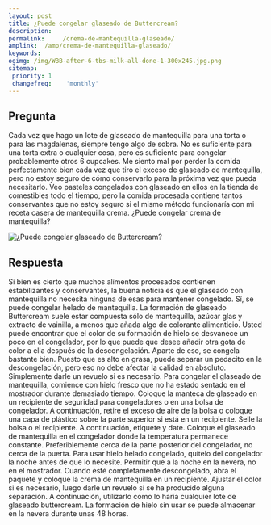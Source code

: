 ```yaml
---
layout: post
title: ¿Puede congelar glaseado de Buttercream?  
description: 
permalink:     /crema-de-mantequilla-glaseado/
amplink:  /amp/crema-de-mantequilla-glaseado/
keywords: 
ogimg: /img/WBB-after-6-tbs-milk-all-done-1-300x245.jpg.png
sitemap:
 priority: 1
 changefreq:    'monthly'
---
```




## Pregunta

Cada vez que hago un lote de glaseado de mantequilla para una torta o para las magdalenas, siempre tengo algo de sobra. No es suficiente para una torta extra o cualquier cosa, pero es suficiente para congelar probablemente otros 6 cupcakes. Me siento mal por perder la comida perfectamente bien cada vez que tiro el exceso de glaseado de mantequilla, pero no estoy seguro de cómo conservarlo para la próxima vez que pueda necesitarlo. Veo pasteles congelados con glaseado en ellos en la tienda de comestibles todo el tiempo, pero la comida procesada contiene tantos conservantes que no estoy seguro si el mismo método funcionaría con mi receta casera de mantequilla crema. ¿Puede congelar crema de mantequilla?


![¿Puede congelar glaseado de Buttercream?](https://sepuedecongelar.com/img/WBB-after-6-tbs-milk-all-done-1-300x245.jpg "¿Puede congelar glaseado de Buttercream?" )


## Respuesta

Si bien es cierto que muchos alimentos procesados contienen estabilizantes y conservantes, la buena noticia es que el glaseado con mantequilla no necesita ninguna de esas para mantener congelado. Sí, se puede congelar helado de mantequilla. La formación de glaseado Buttercream suele estar compuesta sólo de mantequilla, azúcar glas y extracto de vainilla, a menos que añada algo de colorante alimenticio. Usted puede encontrar que el color de su formación de hielo se desvanece un poco en el congelador, por lo que puede que desee añadir otra gota de color a ella después de la descongelación. Aparte de eso, se congela bastante bien. Puesto que es alto en grasa, puede separar un pedacito en la descongelación, pero eso no debe afectar la calidad en absoluto. Simplemente darle un revuelo si es necesario.
Para congelar el glaseado de mantequilla, comience con hielo fresco que no ha estado sentado en el mostrador durante demasiado tiempo. Coloque la manteca de glaseado en un recipiente de seguridad para congeladores o en una bolsa de congelador. A continuación, retire el exceso de aire de la bolsa o coloque una capa de plástico sobre la parte superior si está en un recipiente. Selle la bolsa o el recipiente. A continuación, etiquete y date. Coloque el glaseado de mantequilla en el congelador donde la temperatura permanece constante. Preferiblemente cerca de la parte posterior del congelador, no cerca de la puerta.
Para usar hielo helado congelado, quítelo del congelador la noche antes de que lo necesite. Permitir que a la noche en la nevera, no en el mostrador. Cuando esté completamente descongelado, abra el paquete y coloque la crema de mantequilla en un recipiente. Ajustar el color si es necesario, luego darle un revuelo si se ha producido alguna separación. A continuación, utilizarlo como lo haría cualquier lote de glaseado buttercream. La formación de hielo sin usar se puede almacenar en la nevera durante unas 48 horas.